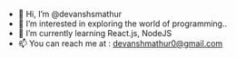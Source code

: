 - 👋 Hi, I’m @devanshsmathur
- 👀 I’m interested in exploring the world of programming..
- 🌱 I’m currently learning React.js, NodeJS
- 📫 You can reach me at : devanshmathur0@gmail.com

<!---
devanshsmathur/devanshsmathur is a ✨ special ✨ repository because its `README.md` (this file) appears on your GitHub profile.
You can click the Preview link to take a look at your changes.
--->
